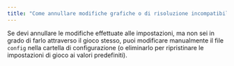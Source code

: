 ```yaml
---
title: "Come annullare modifiche grafiche o di risoluzione incompatibili?"
---
```


Se devi annullare le modifiche effettuate alle impostazioni, ma non sei in grado di farlo attraverso il gioco stesso, puoi modificare manualmente il file `config` nella cartella di configurazione (o eliminarlo per ripristinare le impostazioni di gioco ai valori predefiniti).
